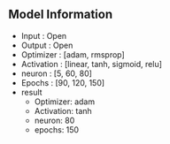 ## Model Information

* Input : Open
* Output : Open
* Optimizer : [adam, rmsprop]
* Activation : [linear, tanh, sigmoid, relu]
* neuron : [5, 60, 80]
* Epochs : [90, 120, 150]
* result
	* Optimizer: adam
	* Activation: tanh
	* neuron: 80
	* epochs: 150

